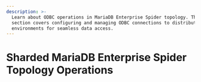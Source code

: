 ```yaml
---
description: >-
  Learn about ODBC operations in MariaDB Enterprise Spider topology. This
  section covers configuring and managing ODBC connections to distributed Spider
  environments for seamless data access.
---
```


# Sharded MariaDB Enterprise Spider Topology Operations

